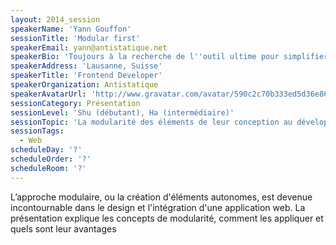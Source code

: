 ```yaml
---
layout: 2014_session
speakerName: 'Yann Gouffon'
sessionTitle: 'Modular first'
speakerEmail: yann@antistatique.net
speakerBio: 'Toujours à la recherche de l''outil ultime pour simplifier mon travail, j’aime me former sur de nouvelles méthodes et découvrir des technologies permettant de réduire au maximum la marge entre conceptualisation et réalisation.'
speakerAddress: 'Lausanne, Suisse'
speakerTitle: 'Frontend Developer'
speakerOrganization: Antistatique
speakerAvatarUrl: 'http://www.gravatar.com/avatar/590c2c70b333ed5d36e8667c8aa3e2d3?size=200&default=mm'
sessionCategory: Présentation
sessionLevel: 'Shu (débutant), Ha (intermédiaire)'
sessionTopic: 'La modularité des éléments de leur conception au développement'
sessionTags:
  - Web
scheduleDay: '?'
scheduleOrder: '?'
scheduleRoom: '?'
---
```


L’approche modulaire, ou la création d'éléments autonomes, est devenue incontournable dans le design et l'intégration d'une application web. La présentation explique les concepts de modularité, comment les appliquer et quels sont leur avantages
